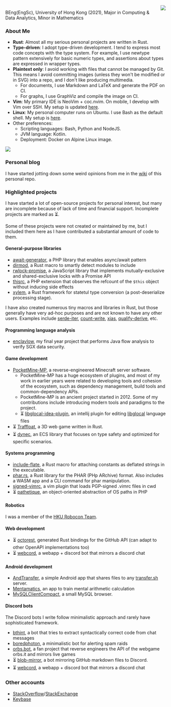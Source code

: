 <img src="https://github-readme-stats.vercel.app/api?username=SOF3&theme=vue&show_icons=true&count_private=true&include_all_commits=true" align="right"/>

BEng(EngSc), University of Hong Kong (2021), Major in Computing &amp; Data Analytics, Minor in Mathematics

### About Me
- **Rust**: Almost all my serious personal projects are written in Rust.
- **Type-driven**: I adopt type-driven development.
  I tend to express most code concepts with the type system.
  For example, I use newtype pattern extensively for basic numeric types,
  and assertions about types are expressed in wrapper types.
- **Plaintext only**: I avoid working with files that cannot be managed by Git.
  This means I avoid committing images
  (unless they won't be modified or in SVG) into a repo,
  and I don't like producing multimedia.
  - For documents, I use Markdown and LaTeX and generate the PDF on CI.
  - For graphs, I use GraphViz and compile the image on CI.
- **Vim**: My primary IDE is NeoVim + coc.nvim.
  On mobile, I develop with Vim over SSH.
  My setup is updated [here](https://github.com/SOF3/nvim-config).
- **Linux**: My personal computer runs on Ubuntu.
  I use Bash as the default shell.
  My setup is [here](https://github.com/SOF3/sys).
- Other preferences:
  - Scripting languages: Bash, Python and NodeJS.
  - JVM language: Kotlin.
  - Deployment: Docker on Alpine Linux image.

![](https://github-profile-trophy.vercel.app/?username=SOF3)

### Personal blog
I have started jotting down some weird opinions from me
in the [wiki](https://github.com/SOF3/SOF3/wiki) of this personal repo.

### Highlighted projects
I have started a lot of open-source projects for personal interest,
but many are incomplete because of lack of time and financial support.
Incomplete projects are marked as :hourglass_flowing_sand:.

Some of these projects were not created or maintained by me,
but I included them here as I have contributed a substantial amount of code to them.

#### General-purpose libraries
- [await-generator](https://github.com/SOF3/await-generator), a PHP library that enables async/await pattern
- [dirmod](https://github.com/SOF3/dirmod), a Rust macro to smartly detect modules to include
- [rwlock-promise](https://github.com/SOF3/rwlock-promise), a JavaScript library that implements mutually-exclusive and shared-exclusive locks with a Promise API
- [thisrc](https://github.com/SOF3/php-ext-thisrc), a PHP extension that observes the refcount of the `$this` object without inducing side effects
- [xylem](https://github.com/SOF3/xylem), a Rust framework for statetul type conversion (a post-deserialize processing stage).

I have also created numerous tiny macros and libraries in Rust,
but those generally have very ad-hoc purposes
and are not known to have any other users.
Examples include [serde-iter](https://github.com/SOF3/serde-iter),
[count-write](https://github.com/SOF3/count-write),
[xias](https://github.com/SOF3/xias),
[qualify-derive](https://github.com/SOF3/qualify-derive), etc.

#### Programming language analysis
- [enclavlow](https://github.com/SOF3/enclavlow), my final year project that performs Java flow analysis to verify SGX data security.

#### Game development
- [PocketMine-MP](https://github.com/pmmp/PocketMine-MP), a reverse-engineered Minecraft server software.
  - PocketMine-MP has a huge ecosystem of plugins, and most of my work in earlier years were related to developing tools and cohesion of the ecosystem,
    such as dependency management, build tools and common-dependency APIs.
  - PocketMine-MP is an ancient project started in 2012. Some of my contributions include introducing modern tools and paradigms to the project.
  - :hourglass_flowing_sand: [libglocal-idea-plugin](libglocal-idea-plugin), an intellij plugin for editing [libglocal](https://github.com/SOF3/libglocal) language files
- :hourglass_flowing_sand: [Traffloat](https://github.com/traffloat/traffloat), a 3D web game written in Rust.
- :hourglass_flowing_sand: [dynec](https://github.com/SOF3/dynec), an ECS library that focuses on type safety and optimized for specific scenarios.

#### Systems programming
- [include-flate](https://github.com/SOF3/include-flate), a Rust macro for attaching constants as deflated strings in the executable.
- [phar.rs](https://github.com/SOF3/phar.rs), a Rust library for the PHAR (PHp ARchive) format. Also includes a WASM app and a CLI command for phar manipulation.
- [signed-vimrc](https://github.com/SOF3/signed-vimrc), a vim plugin that loads PGP-signed .vimrc files in cwd
- :hourglass_flowing_sand: [pathetique](https://github.com/SOF3/pathetique), an object-oriented abstraction of OS paths in PHP

#### Robotics
I was a member of the [HKU Robocon Team](https://github.com/m2robocon).

#### Web development
- :hourglass_flowing_sand: [octorest](https://github.com/SOF3/octorest), generated Rust bindings for the GitHub API (can adapt to other OpenAPI implementations too)
- :hourglass_flowing_sand: [webcord](https://github.com/SOF3/webcord), a webapp + discord bot that mirrors a discord chat

#### Android development
- [AndTransfer](https://github.com/SOF3/AndTransfer), a simple Android app that shares files to any [transfer.sh](https://transfer.sh) server.
- [Mentamatics](https://github.com/SOF3/Mentamatics), an app to train mental arithmetic calculation
- [MySQLClientCompact](https://github.com/SOF3/MySQLClientCompact), a small MySQL browser.

#### Discord bots
The Discord bots I write follow minimalistic approach
and rarely have sophisticated framework.

- [bthint](https://github.com/SOF3/bthint), a bot that tries to extract syntactically correct code from chat messages
- [boredphoton](https://github.com/pmmp/boredphoton), a minimalistic bot for alerting spam raids
- [orbs.bot](https://github.com/SOF3/orbs.bot), a fan project that reverse engineers the API of the webgame orbs.it and mirrors live games
- :hourglass_flowing_sand: [blob-mirror](https://SOF3/blob-mirror), a bot mirroring GitHub markdown files to Discord.
- :hourglass_flowing_sand: [webcord](https://github.com/SOF3/webcord), a webapp + discord bot that mirrors a discord chat

### Other accounts
- [StackOverflow](https://stackoverflow.com/users/3990767/sofe)/[StackExchange](https://stackexchange.com/users/4958971/sofe)
- [Keybase](https://keybase.io/sofe)
